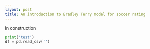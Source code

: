 ```yaml
---
layout: post
title: An introduction to Bradley Terry model for soccer rating
---
```


In construction

```python
print('test')
df = pd.read_csv('')
```